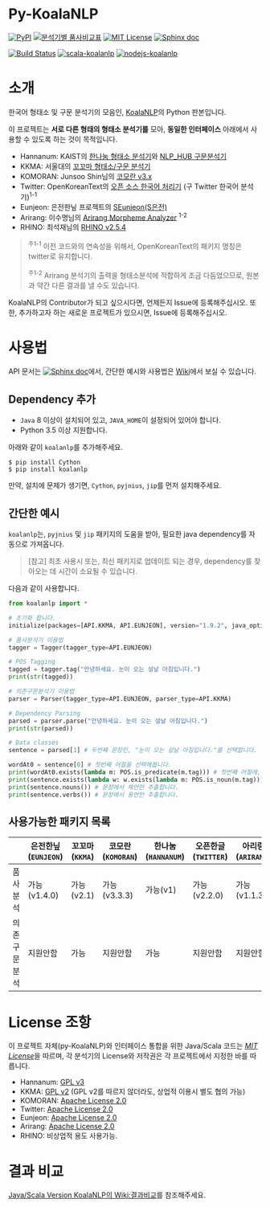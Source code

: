 # Py-KoalaNLP

[![PyPI](https://img.shields.io/pypi/v/koalanlp.svg?style=flat-square)](https://github.com/koalanlp/py-koalanlp)
[![분석기별 품사비교표](https://img.shields.io/badge/%ED%92%88%EC%82%AC-%EB%B9%84%EA%B5%90%ED%91%9C-blue.svg?style=flat-square)](https://docs.google.com/spreadsheets/d/1OGM4JDdLk6URuegFKXg1huuKWynhg_EQnZYgTmG4h0s/edit?usp=sharing)
[![MIT License](https://img.shields.io/badge/license-MIT-green.svg?style=flat-square)](https://tldrlegal.com/license/mit-license)
[![Sphinx doc](https://img.shields.io/badge/Python-Doc-blue.svg?style=flat-square)](https://koalanlp.github.io/py-koalanlp/build/html/)

[![Build Status](https://img.shields.io/travis/koalanlp/py-koalanlp.svg?style=flat-square&branch=master)](https://travis-ci.org/koalanlp/py-koalanlp)
[![scala-koalanlp](https://img.shields.io/badge/Scala-KoalaNLP-blue.svg?style=flat-square)](https://koalanlp.github.io/KoalaNLP-core)
[![nodejs-koalanlp](https://img.shields.io/badge/Nodejs-KoalaNLP-blue.svg?style=flat-square)](https://koalanlp.github.io/nodejs-koalanlp)

# 소개
한국어 형태소 및 구문 분석기의 모음인, [KoalaNLP](https://github.com/koalanlp/KoalaNLP-core)의 Python 판본입니다.

이 프로젝트는 __서로 다른 형태의 형태소 분석기를__ 모아,
__동일한 인터페이스__ 아래에서 사용할 수 있도록 하는 것이 목적입니다.
* Hannanum: KAIST의 [한나눔 형태소 분석기](http://kldp.net/projects/hannanum/)와 [NLP_HUB 구문분석기](http://semanticweb.kaist.ac.kr/home/index.php/NLP_HUB)
* KKMA: 서울대의 [꼬꼬마 형태소/구문 분석기](http://kkma.snu.ac.kr/documents/index.jsp)
* KOMORAN: Junsoo Shin님의 [코모란 v3.x](https://github.com/shin285/KOMORAN)
* Twitter: OpenKoreanText의 [오픈 소스 한국어 처리기](http://openkoreantext.org) (구 Twitter 한국어 분석기)<sup>1-1</sup>
* Eunjeon: 은전한닢 프로젝트의 [SEunjeon(S은전)](https://bitbucket.org/eunjeon/seunjeon)
* Arirang: 이수명님의 [Arirang Morpheme Analyzer](http://cafe.naver.com/korlucene) <sup>1-2</sup>
* RHINO: 최석재님의 [RHINO v2.5.4](https://github.com/SukjaeChoi/RHINO)

> <sup>주1-1</sup> 이전 코드와의 연속성을 위해서, OpenKoreanText의 패키지 명칭은 twitter로 유지합니다.
>
> <sup>주1-2</sup> Arirang 분석기의 출력을 형태소분석에 적합하게 조금 다듬었으므로, 원본과 약간 다른 결과를 낼 수도 있습니다.

KoalaNLP의 Contributor가 되고 싶으시다면, 언제든지 Issue에 등록해주십시오.
또한, 추가하고자 하는 새로운 프로젝트가 있으시면, Issue에 등록해주십시오.

# 사용법
API 문서는 [![Sphinx doc](https://img.shields.io/badge/Python-Doc-blue.svg?style=flat-square)](https://koalanlp.github.io/py-koalanlp/build/html/)에서, 간단한 예시와 사용법은 [Wiki](https://github.com/koalanlp/py-koalanlp/wiki)에서 보실 수 있습니다.

## Dependency 추가
* `Java` 8 이상이 설치되어 있고, `JAVA_HOME`이 설정되어 있어야 합니다.
* Python 3.5 이상 지원합니다.

아래와 같이 `koalanlp`를 추가해주세요.
```shell
$ pip install Cython
$ pip install koalanlp
```

만약, 설치에 문제가 생기면, `Cython`, `pyjnius`, `jip`를 먼저 설치해주세요.

## 간단한 예시
`koalanlp`는, `pyjnius` 및 `jip` 패키지의 도움을 받아, 필요한 java dependency를 자동으로 가져옵니다.

> [참고] 최초 사용시 또는, 최신 패키지로 업데이트 되는 경우, dependency를 찾아오는 데 시간이 소요될 수 있습니다.

다음과 같이 사용합니다.
```python
from koalanlp import *

# 초기화 합니다.
initialize(packages=[API.KKMA, API.EUNJEON], version="1.9.2", java_options="-Xmx4g -Dfile.encoding=utf-8")

# 품사분석기 이용법
tagger = Tagger(tagger_type=API.EUNJEON)

# POS Tagging
tagged = tagger.tag("안녕하세요. 눈이 오는 설날 아침입니다.")
print(str(tagged))

# 의존구문분석기 이용법
parser = Parser(tagger_type=API.EUNJEON, parser_type=API.KKMA)

# Dependency Parsing
parsed = parser.parse("안녕하세요. 눈이 오는 설날 아침입니다.")
print(str(parsed))

# Data classes
sentence = parsed[1] # 두번째 문장인, "눈이 오는 설날 아침입니다."를 선택합니다.

wordAt0 = sentence[0] # 첫번째 어절을 선택해봅니다.
print(wordAt0.exists(lambda m: POS.is_predicate(m.tag))) # 첫번째 어절에, 용언(동사/형용사)을 포함한 형태소가 있는지 확인합니다.
print(sentence.exists(lambda w: w.exists(lambda m: POS.is_noun(m.tag)))) # 문장 전체에 체언(명사 등)을 포함한 어절이 있는지 확인합니다.
print(sentence.nouns()) # 문장에서 체언만 추출합니다.
print(sentence.verbs()) # 문장에서 용언만 추출합니다.
```

## 사용가능한 패키지 목록

|         | 은전한닢(`EUNJEON`) | 꼬꼬마(`KKMA`) | 코모란(`KOMORAN`) | 한나눔(`HANNANUM`) | 오픈한글(`TWITTER`) | 아리랑(`ARIRANG`) | 라이노(`RHINO`) |
|---------|-------------------|---------------|-----------------|------------------|--------------------|-----------------|---------------|
| 품사분석    | 가능(v1.4.0) | 가능(v2.1)  | 가능(v3.3.3) | 가능(v1)  | 가능(v2.2.0) | 가능(v1.1.3) | 가능(v2.5.4) |
| 의존구문분석 | 지원안함 | 가능 | 지원안함 | 가능 | 지원안함 | 지원안함 | 지원안함 |

# License 조항
이 프로젝트 자체(py-KoalaNLP)와 인터페이스 통합을 위한 Java/Scala 코드는 [*MIT License*](https://tldrlegal.com/license/mit-license)을 따르며,
각 분석기의 License와 저작권은 각 프로젝트에서 지정한 바를 따릅니다.
* Hannanum: [GPL v3](https://tldrlegal.com/license/gnu-general-public-license-v3-(gpl-3))
* KKMA: [GPL v2](https://tldrlegal.com/license/gnu-general-public-license-v2) (GPL v2를 따르지 않더라도, 상업적 이용시 별도 협의 가능)
* KOMORAN: [Apache License 2.0](https://tldrlegal.com/license/apache-license-2.0-(apache-2.0))
* Twitter: [Apache License 2.0](https://tldrlegal.com/license/apache-license-2.0-(apache-2.0))
* Eunjeon: [Apache License 2.0](https://tldrlegal.com/license/apache-license-2.0-(apache-2.0))
* Arirang: [Apache License 2.0](https://tldrlegal.com/license/apache-license-2.0-(apache-2.0))
* RHINO: 비상업적 용도 사용가능.

# 결과 비교
[Java/Scala Version KoalaNLP의 Wiki:결과비교](https://github.com/koalanlp/KoalaNLP/wiki/4.-결과-비교)를 참조해주세요.
